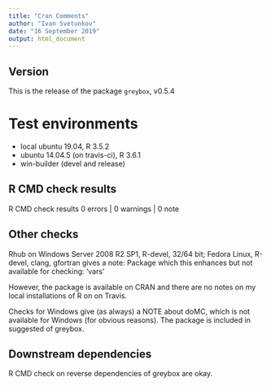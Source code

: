 ```yaml
---
title: "Cran Comments"
author: "Ivan Svetunkov"
date: "16 September 2019"
output: html_document
---
```

## Version
This is the release of the package ``greybox``, v0.5.4

# Test environments
* local ubuntu 19.04, R 3.5.2
* ubuntu 14.04.5 (on travis-ci), R 3.6.1
* win-builder (devel and release)

## R CMD check results
R CMD check results
0 errors | 0 warnings | 0 note

## Other checks
Rhub on Windows Server 2008 R2 SP1, R-devel, 32/64 bit; Fedora Linux, R-devel, clang, gfortran gives a note:
Package which this enhances but not available for checking: ‘vars’

However, the package is available on CRAN and there are no notes on my local installations of R on on Travis.


Checks for Windows give (as always) a NOTE about doMC, which is not available for Windows (for obvious reasons). The package is included in suggested of greybox.

## Downstream dependencies
R CMD check on reverse dependencies of greybox are okay.
